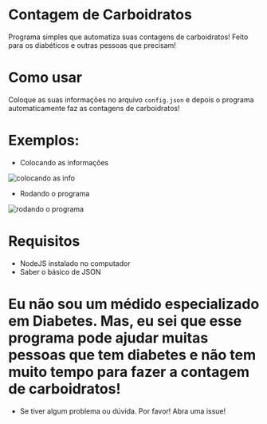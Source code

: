 # Contagem de Carboidratos
Programa simples que automatiza suas contagens de carboidratos! Feito para os diabéticos e outras pessoas que precisam!

# Como usar
Coloque as suas informações no arquivo `config.json` e depois o programa automaticamente faz as contagens de carboidratos!

# Exemplos:
* Colocando as informações

![colocando as info](https://im7.ezgif.com/tmp/ezgif-7-7534416c3f13.gif)

* Rodando o programa

![rodando o programa](https://im7.ezgif.com/tmp/ezgif-7-44d852681c35.gif)

# Requisitos
* NodeJS instalado no computador
* Saber o básico de JSON

# Eu não sou um médido especializado em Diabetes. Mas, eu sei que esse programa pode ajudar muitas pessoas que tem diabetes e não tem muito tempo para fazer a contagem de carboidratos!
* Se tiver algum problema ou dúvida. Por favor! Abra uma issue!
